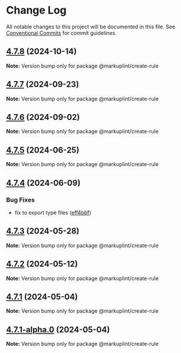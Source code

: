 # Change Log

All notable changes to this project will be documented in this file.
See [Conventional Commits](https://conventionalcommits.org) for commit guidelines.

## [4.7.8](https://github.com/markuplint/markuplint/compare/@markuplint/create-rule@4.7.7...@markuplint/create-rule@4.7.8) (2024-10-14)

**Note:** Version bump only for package @markuplint/create-rule





## [4.7.7](https://github.com/markuplint/markuplint/compare/@markuplint/create-rule@4.7.6...@markuplint/create-rule@4.7.7) (2024-09-23)

**Note:** Version bump only for package @markuplint/create-rule

## [4.7.6](https://github.com/markuplint/markuplint/compare/@markuplint/create-rule@4.7.5...@markuplint/create-rule@4.7.6) (2024-09-02)

**Note:** Version bump only for package @markuplint/create-rule

## [4.7.5](https://github.com/markuplint/markuplint/compare/@markuplint/create-rule@4.7.4...@markuplint/create-rule@4.7.5) (2024-06-25)

**Note:** Version bump only for package @markuplint/create-rule

## [4.7.4](https://github.com/markuplint/markuplint/compare/@markuplint/create-rule@4.7.3...@markuplint/create-rule@4.7.4) (2024-06-09)

### Bug Fixes

- fix to export type files ([eff4bbf](https://github.com/markuplint/markuplint/commit/eff4bbfd127574809dc5e15d7cafe87699758ee0))

## [4.7.3](https://github.com/markuplint/markuplint/compare/@markuplint/create-rule@4.7.2...@markuplint/create-rule@4.7.3) (2024-05-28)

**Note:** Version bump only for package @markuplint/create-rule

## [4.7.2](https://github.com/markuplint/markuplint/compare/@markuplint/create-rule@4.7.1...@markuplint/create-rule@4.7.2) (2024-05-12)

**Note:** Version bump only for package @markuplint/create-rule

## [4.7.1](https://github.com/markuplint/markuplint/compare/@markuplint/create-rule@4.7.1-alpha.0...@markuplint/create-rule@4.7.1) (2024-05-04)

**Note:** Version bump only for package @markuplint/create-rule

## [4.7.1-alpha.0](https://github.com/markuplint/markuplint/compare/@markuplint/create-rule@4.7.0...@markuplint/create-rule@4.7.1-alpha.0) (2024-05-04)

**Note:** Version bump only for package @markuplint/create-rule
